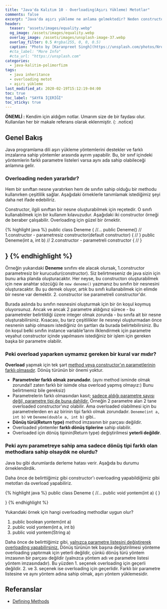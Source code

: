```yaml
---
title: "Java'da Kalıtım 10 - Overloading(Aşırı Yükleme) Metotlar"
comments: false
excerpt: "Java'da aşırı yükleme ne anlama gelmektedir? Neden constructor'larda overloading metotlara ihtiyaç duyarız ve overload yaparken uymamız gereken bir kural var mıdır gibi soruları cevaplamaya çalışacağız."
header:
  teaser: "assets/images/equality.webp"
  og_image: /assets/images/equality.webp
  overlay_image: /assets/images/unsplash-image-37.webp
  overlay_filter: 0.5 #rgba(255, 0, 0, 0.5)
  caption: "Photo by [Karanpreet Singh](https://unsplash.com/photos/Nrof2H8PMlQ) on Unsplash"
  #cta_label: "More Info"
  #cta_url: "https://unsplash.com"
categories:
  - java-kalitim-polimorfizm
tags:
  - java inheritance
  - overloading metot
  - aşırı yükleme
last_modified_at: 2020-02-19T15:12:19-04:00
toc: true
toc_label: "SAYFA İÇERİĞİ"
toc_sticky: true
---
```




**ÖNEMLİ :** Kendim için aldığım notlar. Umarım size de bir faydası olur. Kullanılan her bir makale referans olarak eklenmiştir.
{: .notice}

## Genel Bakış

Java programlama dili aşırı yükleme yöntemlerini destekler ve farklı imzalarına sahip yöntemler arasında ayrım yapabilir. Bu, bir sınıf içindeki yöntemlerin farklı parametre listeleri varsa aynı ada sahip olabileceği anlamına gelir.

### Overloading neden yararlıdır?
Hem bir sınıftan nesne yaratırken hem de sınıfın sahip olduğu bir methodu kullanırken çeşitlilik sağlar. Aşağıdaki örneklerle tanımlamak istediğimiz şeyi daha net ifade edebiliriz.

Constructor, ilgili sınıftan bir nesne oluşturabilmek için reçetedir. O sınıfı kullanabilmek için bir kullanım kılavuzudur. Aşağıdaki iki constructor örneği de beraber çalışabilir. Overloading için güzel bir örnektir.

{% highlight java %}
public class Deneme
{
  //...
  public Deneme() // 1.constructor - parametresiz constructor(default constructor)
  {
    //
  }
  public Deneme(int a, int b) // 2.constructor - parametreli constructor
  {
    //
  }

}
{% endhighlight %}
---

Örneğin yukarıdaki **Deneme** sınıfını ele alacak olursak, 1.constructor parametresiz bir kurucudur(constructor). Siz belirtmeseniz de java sizin için bunu arka planda oluşturacaktır. Her neyse, bu constructorı oluşturabilmek için new anahtar sözcüğü ile `new deneme()` yazmanız bu sınıfın bir nesnesini oluşturacaktır. Bu şu demek oluyor, artık bu sınıfı kullanabilmek için elimde bir nesne var demektir. 2. constructor ise parametreli constructor'dır.

Burada aslında bu sınıfın nesnesini oluşturmak için bir ön koşul koymuş oluyorsunuz. Ancak ve ancak 2 parametre aldığınız sürece - bu parametreler belirtildiği üzere integer olmak zorunda - bu sınıfa ait bir nesne oluşturabilirsiniz. Kısacası, bu tarz çeşitlilikler ile nesneyi oluşturmadan önce nesnenin sahip olmasını istediğiniz ön şartları da burada belirtebilirsiniz. Bu ön koşul belki sınıfın instance variable'larını ilklendirmek için parametre veyahut constructor içinde yapılmasını istediğiniz bir işlem için gereken başka bir parametre olabilir.

### Peki overload yaparken uymamız gereken bir kural var mıdır?

**Overload** yapmak için tek şart <u>method veya constructor'ın parametlerinin farklı olmasıdır</u>. Dönüş türünün bir önemi yoktur.

* **Parametreler farklı olmak zorundadır.** (aynı method isminde olmak zorunda!! zaten farklı bir isimde olsa overload yapmış olmayız:) Bunu belirtmemiz bile gereksiz)
* Parametrelerin farklı olmasından kasıt; <u>sadece aldığı parametre sayısı değil, parametre tipi de buna dahildir.</u> Örneğin 2 parametre alan 2 tane overloaded constructor'ınız olabilir. Ama overloaded olabilmesi için bu parametrelerden en az birinin tipi farklı olmak zorundadır.  `Deneme(int a, int b)` ve `Deneme(double a, int b)` gibi..
* **Dönüş türü(Return type)** method imzasının bir parçası değildir.
* Overloaded yöntemler **farklı dönüş tiplerine** sahip olabilir.
* Overloaded için dönüş tipinin(Return type) değiştirilmesi **yeterli değildir**.

### Peki aynı parametreye sahip ama sadece dönüş tipi farklı olan methodlara sahip olsaydık ne olurdu?

Java bu gibi durumlarda derleme hatası verir. Aşağıda bu durumu örneklendirdik.

Daha önce de belirttiğimiz gibi constructor'ı overloading yapabildiğimiz gibi metotları da overload yapabiliriz.

{% highlight java %}
public class Deneme
{
  //...
  public void yontem(int a)
  {
  }

}
{% endhighlight %}


Yukarıdaki örnek için hangi overloading methodlar uygun olur?

1. public boolean yontem(int a)
2. public void yontem(int a, int b)
3. public void yontem(String a)

Daha önce de belirttiğimiz gibi, <u>yalnızca parametre listesini değiştirerek overloading yapabilirsiniz.</u> Dönüş türünün tek başına değiştirilmesi yönteme overloading yaptırmak için yeterli değildir, çünkü dönüş türü yöntem imzasının bir parçası değildir (yalnızca yöntem adı ve parametre listesi yöntem imzasındadır). Bu yüzden 1. seçenek overloading için geçerli değildir. 2. ve 3. seçenek ise overloading için geçerlidir. Farklı bir parametre listesine ve aynı yöntem adına sahip olmak, aşırı yöntem yüklemesidir.

## Referanslar
* [Defining Methods](https://docs.oracle.com/javase/tutorial/java/javaOO/methods.html)
